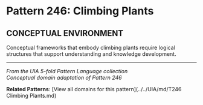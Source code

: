 # Pattern 246: Climbing Plants

## CONCEPTUAL ENVIRONMENT

Conceptual frameworks that embody climbing plants require logical structures that support understanding and knowledge development.

---

*From the UIA 5-fold Pattern Language collection*  
*Conceptual domain adaptation of Pattern 246*

**Related Patterns**: [View all domains for this pattern](../../UIA/md/T246 Climbing Plants.md)